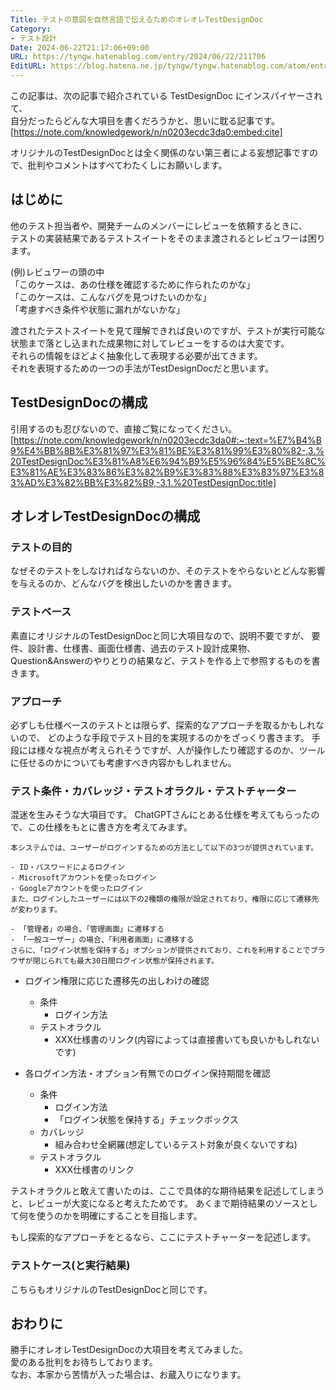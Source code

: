 ```yaml
---
Title: テストの意図を自然言語で伝えるためのオレオレTestDesignDoc
Category:
- テスト設計
Date: 2024-06-22T21:17:06+09:00
URL: https://tyngw.hatenablog.com/entry/2024/06/22/211706
EditURL: https://blog.hatena.ne.jp/tyngw/tyngw.hatenablog.com/atom/entry/6801883189116083516
---
```


この記事は、次の記事で紹介されている TestDesignDoc にインスパイヤーされて、  
自分だったらどんな大項目を書くだろうかと、思いに耽る記事です。  
[https://note.com/knowledgework/n/n0203ecdc3da0:embed:cite]

オリジナルのTestDesignDocとは全く関係のない第三者による妄想記事ですので、批判やコメントはすべてわたくしにお願いします。  

## はじめに  
他のテスト担当者や、開発チームのメンバーにレビューを依頼するときに、  
テストの実装結果であるテストスイートをそのまま渡されるとレビュワーは困ります。  

(例)レビュワーの頭の中  
「このケースは、あの仕様を確認するために作られたのかな」  
「このケースは、こんなバグを見つけたいのかな」  
「考慮すべき条件や状態に漏れがないかな」  

渡されたテストスイートを見て理解できれば良いのですが、テストが実行可能な状態まで落とし込まれた成果物に対してレビューをするのは大変です。  
それらの情報をほどよく抽象化して表現する必要が出てきます。  
それを表現するための一つの手法がTestDesignDocだと思います。

## TestDesignDocの構成
引用するのも忍びないので、直接ご覧になってください。  
[https://note.com/knowledgework/n/n0203ecdc3da0#:~:text=%E7%B4%B9%E4%BB%8B%E3%81%97%E3%81%BE%E3%81%99%E3%80%82-,3.%20TestDesignDoc%E3%81%A8%E6%94%B9%E5%96%84%E5%BE%8C%E3%81%AE%E3%83%86%E3%82%B9%E3%83%88%E3%83%97%E3%83%AD%E3%82%BB%E3%82%B9,-3.1.%20TestDesignDoc:title]


## オレオレTestDesignDocの構成

### テストの目的
なぜそのテストをしなければならないのか、そのテストをやらないとどんな影響を与えるのか、どんなバグを検出したいのかを書きます。

### テストベース
素直にオリジナルのTestDesignDocと同じ大項目なので、説明不要ですが、
要件、設計書、仕様書、画面仕様書、過去のテスト設計成果物、Question&Answerのやりとりの結果など、テストを作る上で参照するものを書きます。

### アプローチ
必ずしも仕様ベースのテストとは限らず、探索的なアプローチを取るかもしれないので、
どのような手段でテスト目的を実現するのかをざっくり書きます。
手段には様々な視点が考えられそうですが、人が操作したり確認するのか、ツールに任せるのかについても考慮すべき内容かもしれません。

### テスト条件・カバレッジ・テストオラクル・テストチャーター
混迷を生みそうな大項目です。
ChatGPTさんにとある仕様を考えてもらったので、この仕様をもとに書き方を考えてみます。

```
本システムでは、ユーザーがログインするための方法として以下の3つが提供されています。

- ID・パスワードによるログイン
- Microsoftアカウントを使ったログイン
- Googleアカウントを使ったログイン
また、ログインしたユーザーには以下の2種類の権限が設定されており、権限に応じて遷移先が変わります。

- 「管理者」の場合、「管理画面」に遷移する
- 「一般ユーザー」の場合、「利用者画面」に遷移する
さらに、「ログイン状態を保持する」オプションが提供されており、これを利用することでブラウザが閉じられても最大30日間ログイン状態が保持されます。
```


- ログイン権限に応じた遷移先の出しわけの確認
  - 条件
    - ログイン方法
  - テストオラクル
    - XXX仕様書のリンク(内容によっては直接書いても良いかもしれないです)

- 各ログイン方法・オプション有無でのログイン保持期間を確認
  - 条件
    - ログイン方法
    - 「ログイン状態を保持する」チェックボックス
  - カバレッジ
    - 組み合わせ全網羅(想定しているテスト対象が良くないですね)
  - テストオラクル
    - XXX仕様書のリンク

テストオラクルと敢えて書いたのは、ここで具体的な期待結果を記述してしまうと、レビューが大変になると考えたためです。
あくまで期待結果のソースとして何を使うのかを明確にすることを目指します。

もし探索的なアプローチをとるなら、ここにテストチャーターを記述します。  

### テストケース(と実行結果)
こちらもオリジナルのTestDesignDocと同じです。  

## おわりに
勝手にオレオレTestDesignDocの大項目を考えてみました。  
愛のある批判をお待ちしております。  
なお、本家から苦情が入った場合は、お蔵入りになります。  
